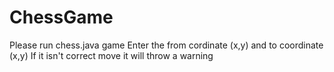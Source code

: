 # ChessGame
Please run chess.java game
Enter the from cordinate (x,y) and to coordinate (x,y)
If it isn't correct move it will throw a warning
